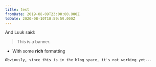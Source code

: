 ```yaml
---
title: test
fromDate: 2019-08-09T23:00:00.000Z
toDate: 2020-08-10T10:59:59.000Z
---
```

And Luuk said:

> This is a banner.

* With some **rich** formatting


```
Obviously, since this is in the blog space, it's not working yet...
```
